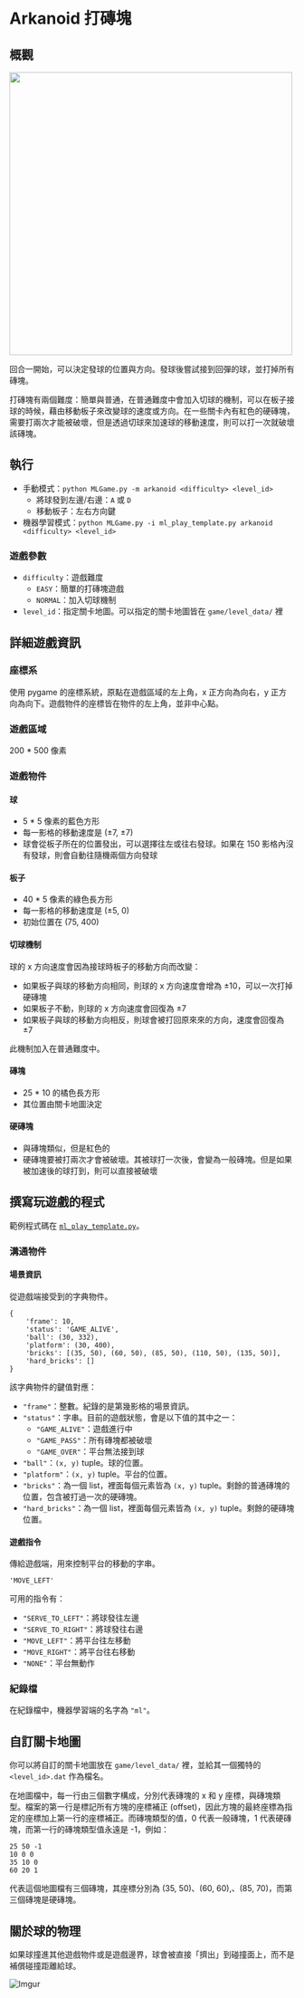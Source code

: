# Arkanoid 打磚塊

## 概觀

<img src="https://i.imgur.com/brqaW85.gif" height="500"/>

回合一開始，可以決定發球的位置與方向。發球後嘗試接到回彈的球，並打掉所有磚塊。

打磚塊有兩個難度：簡單與普通，在普通難度中會加入切球的機制，可以在板子接球的時候，藉由移動板子來改變球的速度或方向。在一些關卡內有紅色的硬磚塊，需要打兩次才能被破壞，但是透過切球來加速球的移動速度，則可以打一次就破壞該磚塊。

## 執行

* 手動模式：`python MLGame.py -m arkanoid <difficulty> <level_id>`
    * 將球發到左邊/右邊：`A` 或 `D`
    * 移動板子：左右方向鍵
* 機器學習模式：`python MLGame.py -i ml_play_template.py arkanoid <difficulty> <level_id>`

### 遊戲參數

* `difficulty`：遊戲難度
    * `EASY`：簡單的打磚塊遊戲
    * `NORMAL`：加入切球機制
* `level_id`：指定關卡地圖。可以指定的關卡地圖皆在 `game/level_data/` 裡

## 詳細遊戲資訊

### 座標系

使用 pygame 的座標系統，原點在遊戲區域的左上角，x 正方向為向右，y 正方向為向下。遊戲物件的座標皆在物件的左上角，並非中心點。

### 遊戲區域

200 \* 500 像素

### 遊戲物件

#### 球

* 5 \* 5 像素的藍色方形
* 每一影格的移動速度是 (&plusmn;7, &plusmn;7)
* 球會從板子所在的位置發出，可以選擇往左或往右發球。如果在 150 影格內沒有發球，則會自動往隨機兩個方向發球

#### 板子

* 40 \* 5 像素的綠色長方形
* 每一影格的移動速度是 (&plusmn;5, 0)
* 初始位置在 (75, 400)

#### 切球機制

球的 x 方向速度會因為接球時板子的移動方向而改變：

* 如果板子與球的移動方向相同，則球的 x 方向速度會增為 &plusmn;10，可以一次打掉硬磚塊
* 如果板子不動，則球的 x 方向速度會回復為 &plusmn;7
* 如果板子與球的移動方向相反，則球會被打回原來來的方向，速度會回復為 &plusmn;7

此機制加入在普通難度中。

#### 磚塊

* 25 \* 10 的橘色長方形
* 其位置由關卡地圖決定

#### 硬磚塊

* 與磚塊類似，但是紅色的
* 硬磚塊要被打兩次才會被破壞。其被球打一次後，會變為一般磚塊。但是如果被加速後的球打到，則可以直接被破壞

## 撰寫玩遊戲的程式

範例程式碼在 [`ml_play_template.py`](./ml/ml_play_template.py)。

### 溝通物件

#### 場景資訊

從遊戲端接受到的字典物件。

```
{
    'frame': 10,
    'status': 'GAME_ALIVE',
    'ball': (30, 332),
    'platform': (30, 400),
    'bricks': [(35, 50), (60, 50), (85, 50), (110, 50), (135, 50)],
    'hard_bricks': []
}
```

該字典物件的鍵值對應：

* `"frame"`：整數。紀錄的是第幾影格的場景資訊。
* `"status"`：字串。目前的遊戲狀態，會是以下值的其中之一：
    * `"GAME_ALIVE"`：遊戲進行中
    * `"GAME_PASS"`：所有磚塊都被破壞
    * `"GAME_OVER"`：平台無法接到球
* `"ball"`：`(x, y)` tuple。球的位置。
* `"platform"`：`(x, y)` tuple。平台的位置。
* `"bricks"`：為一個 list，裡面每個元素皆為 `(x, y)` tuple。剩餘的普通磚塊的位置，包含被打過一次的硬磚塊。
* `"hard_bricks"`：為一個 list，裡面每個元素皆為 `(x, y)` tuple。剩餘的硬磚塊位置。

#### 遊戲指令

傳給遊戲端，用來控制平台的移動的字串。

```
'MOVE_LEFT'
```

可用的指令有：

* `"SERVE_TO_LEFT"`：將球發往左邊
* `"SERVE_TO_RIGHT"`：將球發往右邊
* `"MOVE_LEFT"`：將平台往左移動
* `"MOVE_RIGHT"`：將平台往右移動
* `"NONE"`：平台無動作

### 紀錄檔

在紀錄檔中，機器學習端的名字為 `"ml"`。

## 自訂關卡地圖

你可以將自訂的關卡地圖放在 `game/level_data/` 裡，並給其一個獨特的 `<level_id>.dat` 作為檔名。

在地圖檔中，每一行由三個數字構成，分別代表磚塊的 x 和 y 座標，與磚塊類型。檔案的第一行是標記所有方塊的座標補正 (offset)，因此方塊的最終座標為指定的座標加上第一行的座標補正。而磚塊類型的值，0 代表一般磚塊，1 代表硬磚塊，而第一行的磚塊類型值永遠是 -1，例如：
```
25 50 -1
10 0 0
35 10 0
60 20 1
```
代表這個地圖檔有三個磚塊，其座標分別為 (35, 50)、(60, 60),、(85, 70)，而第三個磚塊是硬磚塊。

## 關於球的物理

如果球撞進其他遊戲物件或是遊戲邊界，球會被直接「擠出」到碰撞面上，而不是補償碰撞距離給球。

![Imgur](https://i.imgur.com/ouk3Jzh.png)
